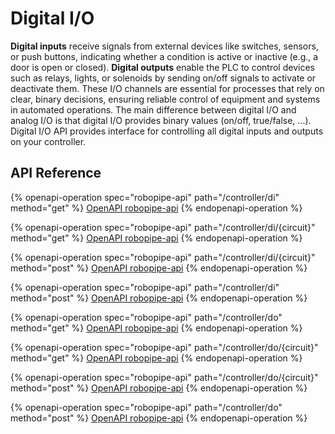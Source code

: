# Digital I/O

**Digital inputs** receive signals from external devices like switches, sensors, or push buttons, indicating whether a condition is active or inactive (e.g., a door is open or closed). **Digital outputs** enable the PLC to control devices such as relays, lights, or solenoids by sending on/off signals to activate or deactivate them. These I/O channels are essential for processes that rely on clear, binary decisions, ensuring reliable control of equipment and systems in automated operations. The main difference between digital I/O and analog I/O is that digital I/O provides binary values (on/off, true/false, ...). Digital I/O API provides interface for controlling all digital inputs and outputs on your controller.

## API Reference

{% openapi-operation spec="robopipe-api" path="/controller/di" method="get" %}
[OpenAPI robopipe-api](https://gitbook-x-prod-openapi.4401d86825a13bf607936cc3a9f3897a.r2.cloudflarestorage.com/raw/61c09c137433794c1f1727040fd632d7a56c4ad805d94fa4404486ea4c326b25.yaml?X-Amz-Algorithm=AWS4-HMAC-SHA256&X-Amz-Content-Sha256=UNSIGNED-PAYLOAD&X-Amz-Credential=dce48141f43c0191a2ad043a6888781c%2F20250718%2Fauto%2Fs3%2Faws4_request&X-Amz-Date=20250718T112050Z&X-Amz-Expires=172800&X-Amz-Signature=3f8b922c5752cb8f921b1ca0d273b0ccf15660c98a9201cc0f687e9a5d7f760c&X-Amz-SignedHeaders=host&x-amz-checksum-mode=ENABLED&x-id=GetObject)
{% endopenapi-operation %}

{% openapi-operation spec="robopipe-api" path="/controller/di/{circuit}" method="get" %}
[OpenAPI robopipe-api](https://gitbook-x-prod-openapi.4401d86825a13bf607936cc3a9f3897a.r2.cloudflarestorage.com/raw/61c09c137433794c1f1727040fd632d7a56c4ad805d94fa4404486ea4c326b25.yaml?X-Amz-Algorithm=AWS4-HMAC-SHA256&X-Amz-Content-Sha256=UNSIGNED-PAYLOAD&X-Amz-Credential=dce48141f43c0191a2ad043a6888781c%2F20250718%2Fauto%2Fs3%2Faws4_request&X-Amz-Date=20250718T112050Z&X-Amz-Expires=172800&X-Amz-Signature=3f8b922c5752cb8f921b1ca0d273b0ccf15660c98a9201cc0f687e9a5d7f760c&X-Amz-SignedHeaders=host&x-amz-checksum-mode=ENABLED&x-id=GetObject)
{% endopenapi-operation %}

{% openapi-operation spec="robopipe-api" path="/controller/di/{circuit}" method="post" %}
[OpenAPI robopipe-api](https://gitbook-x-prod-openapi.4401d86825a13bf607936cc3a9f3897a.r2.cloudflarestorage.com/raw/61c09c137433794c1f1727040fd632d7a56c4ad805d94fa4404486ea4c326b25.yaml?X-Amz-Algorithm=AWS4-HMAC-SHA256&X-Amz-Content-Sha256=UNSIGNED-PAYLOAD&X-Amz-Credential=dce48141f43c0191a2ad043a6888781c%2F20250718%2Fauto%2Fs3%2Faws4_request&X-Amz-Date=20250718T112051Z&X-Amz-Expires=172800&X-Amz-Signature=4d21029758779c17d573643c236e9f9069a5ee15193b1272c66a3df1100916b6&X-Amz-SignedHeaders=host&x-amz-checksum-mode=ENABLED&x-id=GetObject)
{% endopenapi-operation %}

{% openapi-operation spec="robopipe-api" path="/controller/di" method="post" %}
[OpenAPI robopipe-api](https://gitbook-x-prod-openapi.4401d86825a13bf607936cc3a9f3897a.r2.cloudflarestorage.com/raw/61c09c137433794c1f1727040fd632d7a56c4ad805d94fa4404486ea4c326b25.yaml?X-Amz-Algorithm=AWS4-HMAC-SHA256&X-Amz-Content-Sha256=UNSIGNED-PAYLOAD&X-Amz-Credential=dce48141f43c0191a2ad043a6888781c%2F20250718%2Fauto%2Fs3%2Faws4_request&X-Amz-Date=20250718T112051Z&X-Amz-Expires=172800&X-Amz-Signature=4d21029758779c17d573643c236e9f9069a5ee15193b1272c66a3df1100916b6&X-Amz-SignedHeaders=host&x-amz-checksum-mode=ENABLED&x-id=GetObject)
{% endopenapi-operation %}

{% openapi-operation spec="robopipe-api" path="/controller/do" method="get" %}
[OpenAPI robopipe-api](https://gitbook-x-prod-openapi.4401d86825a13bf607936cc3a9f3897a.r2.cloudflarestorage.com/raw/61c09c137433794c1f1727040fd632d7a56c4ad805d94fa4404486ea4c326b25.yaml?X-Amz-Algorithm=AWS4-HMAC-SHA256&X-Amz-Content-Sha256=UNSIGNED-PAYLOAD&X-Amz-Credential=dce48141f43c0191a2ad043a6888781c%2F20250718%2Fauto%2Fs3%2Faws4_request&X-Amz-Date=20250718T112051Z&X-Amz-Expires=172800&X-Amz-Signature=4d21029758779c17d573643c236e9f9069a5ee15193b1272c66a3df1100916b6&X-Amz-SignedHeaders=host&x-amz-checksum-mode=ENABLED&x-id=GetObject)
{% endopenapi-operation %}

{% openapi-operation spec="robopipe-api" path="/controller/do/{circuit}" method="get" %}
[OpenAPI robopipe-api](https://gitbook-x-prod-openapi.4401d86825a13bf607936cc3a9f3897a.r2.cloudflarestorage.com/raw/61c09c137433794c1f1727040fd632d7a56c4ad805d94fa4404486ea4c326b25.yaml?X-Amz-Algorithm=AWS4-HMAC-SHA256&X-Amz-Content-Sha256=UNSIGNED-PAYLOAD&X-Amz-Credential=dce48141f43c0191a2ad043a6888781c%2F20250718%2Fauto%2Fs3%2Faws4_request&X-Amz-Date=20250718T112051Z&X-Amz-Expires=172800&X-Amz-Signature=4d21029758779c17d573643c236e9f9069a5ee15193b1272c66a3df1100916b6&X-Amz-SignedHeaders=host&x-amz-checksum-mode=ENABLED&x-id=GetObject)
{% endopenapi-operation %}

{% openapi-operation spec="robopipe-api" path="/controller/do/{circuit}" method="post" %}
[OpenAPI robopipe-api](https://gitbook-x-prod-openapi.4401d86825a13bf607936cc3a9f3897a.r2.cloudflarestorage.com/raw/61c09c137433794c1f1727040fd632d7a56c4ad805d94fa4404486ea4c326b25.yaml?X-Amz-Algorithm=AWS4-HMAC-SHA256&X-Amz-Content-Sha256=UNSIGNED-PAYLOAD&X-Amz-Credential=dce48141f43c0191a2ad043a6888781c%2F20250718%2Fauto%2Fs3%2Faws4_request&X-Amz-Date=20250718T112051Z&X-Amz-Expires=172800&X-Amz-Signature=4d21029758779c17d573643c236e9f9069a5ee15193b1272c66a3df1100916b6&X-Amz-SignedHeaders=host&x-amz-checksum-mode=ENABLED&x-id=GetObject)
{% endopenapi-operation %}

{% openapi-operation spec="robopipe-api" path="/controller/do" method="post" %}
[OpenAPI robopipe-api](https://gitbook-x-prod-openapi.4401d86825a13bf607936cc3a9f3897a.r2.cloudflarestorage.com/raw/61c09c137433794c1f1727040fd632d7a56c4ad805d94fa4404486ea4c326b25.yaml?X-Amz-Algorithm=AWS4-HMAC-SHA256&X-Amz-Content-Sha256=UNSIGNED-PAYLOAD&X-Amz-Credential=dce48141f43c0191a2ad043a6888781c%2F20250718%2Fauto%2Fs3%2Faws4_request&X-Amz-Date=20250718T112051Z&X-Amz-Expires=172800&X-Amz-Signature=4d21029758779c17d573643c236e9f9069a5ee15193b1272c66a3df1100916b6&X-Amz-SignedHeaders=host&x-amz-checksum-mode=ENABLED&x-id=GetObject)
{% endopenapi-operation %}
